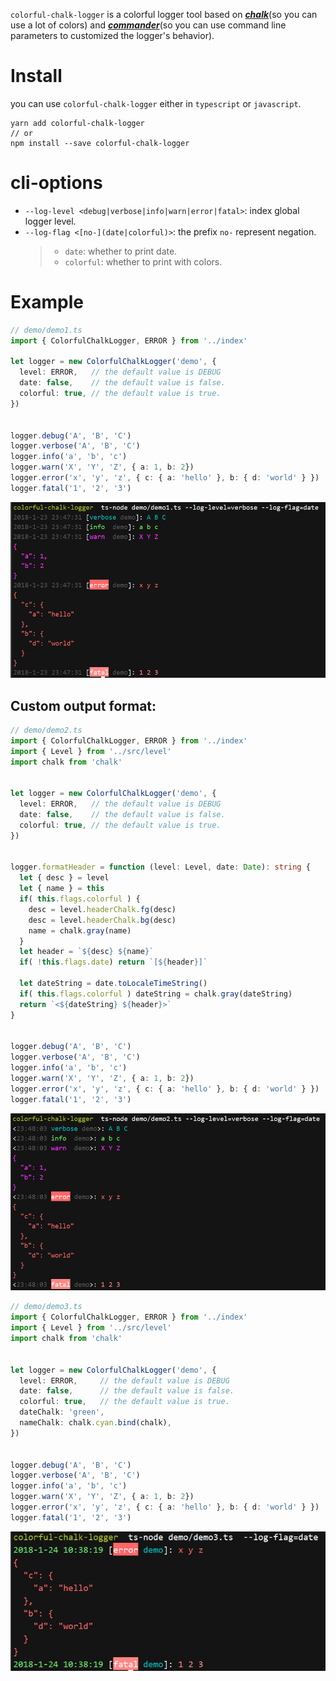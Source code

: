`colorful-chalk-logger` is a colorful logger tool based on ***[chalk](https://github.com/chalk/chalk)***(so you can use a lot of colors) and ***[commander](https://github.com/tj/commander.js)***(so you can use command line parameters to customized the logger's behavior).

# Install
you can use `colorful-chalk-logger` either in `typescript` or `javascript`.
```shell
yarn add colorful-chalk-logger
// or
npm install --save colorful-chalk-logger
```


# cli-options
* `--log-level <debug|verbose|info|warn|error|fatal>`: index global logger level.
* `--log-flag <[no-](date|colorful)>`: the prefix `no-` represent negation.
  > - `date`: whether to print date.
  > - `colorful`: whether to print with colors.


# Example
```typescript
// demo/demo1.ts
import { ColorfulChalkLogger, ERROR } from '../index'

let logger = new ColorfulChalkLogger('demo', {
  level: ERROR,   // the default value is DEBUG
  date: false,    // the default value is false.
  colorful: true, // the default value is true.
})


logger.debug('A', 'B', 'C')
logger.verbose('A', 'B', 'C')
logger.info('a', 'b', 'c')
logger.warn('X', 'Y', 'Z', { a: 1, b: 2})
logger.error('x', 'y', 'z', { c: { a: 'hello' }, b: { d: 'world' } })
logger.fatal('1', '2', '3')
```
***![demo1.1.png](https://raw.githubusercontent.com/LittleClown/colorful-chalk-logger/master/screenshots/demo1.1.png)***

## Custom output format:
```typescript
// demo/demo2.ts
import { ColorfulChalkLogger, ERROR } from '../index'
import { Level } from '../src/level'
import chalk from 'chalk'


let logger = new ColorfulChalkLogger('demo', {
  level: ERROR,   // the default value is DEBUG
  date: false,    // the default value is false.
  colorful: true, // the default value is true.
})


logger.formatHeader = function (level: Level, date: Date): string {
  let { desc } = level
  let { name } = this
  if( this.flags.colorful ) {
    desc = level.headerChalk.fg(desc)
    desc = level.headerChalk.bg(desc)
    name = chalk.gray(name)
  }
  let header = `${desc} ${name}`
  if( !this.flags.date) return `[${header}]`

  let dateString = date.toLocaleTimeString()
  if( this.flags.colorful ) dateString = chalk.gray(dateString)
  return `<${dateString} ${header}>`
}


logger.debug('A', 'B', 'C')
logger.verbose('A', 'B', 'C')
logger.info('a', 'b', 'c')
logger.warn('X', 'Y', 'Z', { a: 1, b: 2})
logger.error('x', 'y', 'z', { c: { a: 'hello' }, b: { d: 'world' } })
logger.fatal('1', '2', '3')
```
***![demo2.1.png](https://raw.githubusercontent.com/LittleClown/colorful-chalk-logger/master/screenshots/demo2.1.png)***

```typescript
// demo/demo3.ts
import { ColorfulChalkLogger, ERROR } from '../index'
import { Level } from '../src/level'
import chalk from 'chalk'


let logger = new ColorfulChalkLogger('demo', {
  level: ERROR,     // the default value is DEBUG
  date: false,      // the default value is false.
  colorful: true,   // the default value is true.
  dateChalk: 'green',
  nameChalk: chalk.cyan.bind(chalk),
})


logger.debug('A', 'B', 'C')
logger.verbose('A', 'B', 'C')
logger.info('a', 'b', 'c')
logger.warn('X', 'Y', 'Z', { a: 1, b: 2})
logger.error('x', 'y', 'z', { c: { a: 'hello' }, b: { d: 'world' } })
logger.fatal('1', '2', '3')
```
***![demo3.1.png](https://raw.githubusercontent.com/LittleClown/colorful-chalk-logger/master/screenshots/demo3.1.png)***

